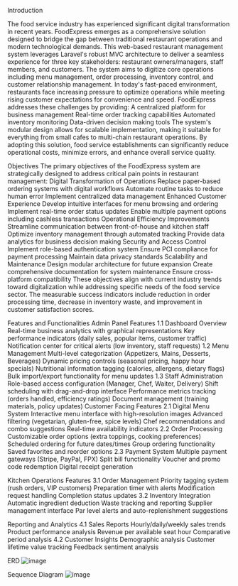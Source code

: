 Introduction

The food service industry has experienced significant digital transformation in recent years. FoodExpress emerges as a comprehensive solution designed to bridge the gap between traditional restaurant operations and modern technological demands.
This web-based restaurant management system leverages Laravel's robust MVC architecture to deliver a seamless experience for three key stakeholders: restaurant owners/managers, staff members, and customers. The system aims to digitize core operations including menu management, order processing, inventory control, and customer relationship management.
In today's fast-paced environment, restaurants face increasing pressure to optimize operations while meeting rising customer expectations for convenience and speed. FoodExpress addresses these challenges by providing:
A centralized platform for business management
Real-time order tracking capabilities
Automated inventory monitoring
Data-driven decision making tools
The system's modular design allows for scalable implementation, making it suitable for everything from small cafes to multi-chain restaurant operations. By adopting this solution, food service establishments can significantly reduce operational costs, minimize errors, and enhance overall service quality.


Objectives
The primary objectives of the FoodExpress system are strategically designed to address critical pain points in restaurant management:
Digital Transformation of Operations
Replace paper-based ordering systems with digital workflows
Automate routine tasks to reduce human error
Implement centralized data management
Enhanced Customer Experience
Develop intuitive interfaces for menu browsing and ordering
Implement real-time order status updates
Enable multiple payment options including cashless transactions
Operational Efficiency Improvements
Streamline communication between front-of-house and kitchen staff
Optimize inventory management through automated tracking
Provide data analytics for business decision making
Security and Access Control
Implement role-based authentication system
Ensure PCI compliance for payment processing
Maintain data privacy standards
Scalability and Maintenance
Design modular architecture for future expansion
Create comprehensive documentation for system maintenance
Ensure cross-platform compatibility
These objectives align with current industry trends toward digitalization while addressing specific needs of the food service sector. The measurable success indicators include reduction in order processing time, decrease in inventory waste, and improvement in customer satisfaction scores.





Features and Functionalities
Admin Panel Features
1.1 Dashboard Overview
Real-time business analytics with graphical representations
Key performance indicators (daily sales, popular items, customer traffic)
Notification center for critical alerts (low inventory, staff requests)
1.2 Menu Management
Multi-level categorization (Appetizers, Mains, Desserts, Beverages)
Dynamic pricing controls (seasonal pricing, happy hour specials)
Nutritional information tagging (calories, allergens, dietary flags)
Bulk import/export functionality for menu updates
1.3 Staff Administration
Role-based access configuration (Manager, Chef, Waiter, Delivery)
Shift scheduling with drag-and-drop interface
Performance metrics tracking (orders handled, efficiency ratings)
Document management (training materials, policy updates)
Customer Facing Features
2.1 Digital Menu System
Interactive menu interface with high-resolution images
Advanced filtering (vegetarian, gluten-free, spice levels)
Chef recommendations and combo suggestions
Real-time availability indicators
2.2 Order Processing
Customizable order options (extra toppings, cooking preferences)
Scheduled ordering for future dates/times
Group ordering functionality	
Saved favorites and reorder options
2.3 Payment System
Multiple payment gateways (Stripe, PayPal, FPX)
Split bill functionality
Voucher and promo code redemption
Digital receipt generation

Kitchen Operations Features
3.1 Order Management
Priority tagging system (rush orders, VIP customers)
Preparation timer with alerts
Modification request handling
Completion status updates
3.2 Inventory Integration
Automatic ingredient deduction
Waste tracking and reporting
Supplier management interface
Par level alerts and auto-replenishment suggestions

Reporting and Analytics
4.1 Sales Reports
Hourly/daily/weekly sales trends
Product performance analysis
Revenue per available seat hour
Comparative period analysis
4.2 Customer Insights
Demographic analysis
Customer lifetime value tracking
Feedback sentiment analysis

ERD
![image](https://github.com/user-attachments/assets/0981ce21-0066-4e34-a3f3-13855ee06f87)



Sequence Diagram
![image](https://github.com/user-attachments/assets/a64d6c38-c857-41b3-ac26-a31cfa92ae4e)
















































